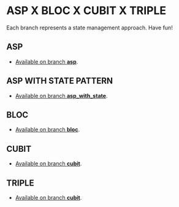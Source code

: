 # ASP X BLOC X CUBIT X TRIPLE

Each branch represents a state management approach.
Have fun!


## ASP

- [Available on branch **asp**](https://github.com/jacobaraujo7/bloc_atom/tree/asp).

## ASP WITH STATE PATTERN

- [Available on branch **asp_with_state**](https://github.com/jacobaraujo7/bloc_atom/tree/asp_with_state).

## BLOC

- [Available on branch **bloc**](https://github.com/jacobaraujo7/bloc_atom/tree/bloc).

## CUBIT

- [Available on branch **cubit**](https://github.com/jacobaraujo7/bloc_atom/tree/cubit).

## TRIPLE

- [Available on branch **cubit**](https://github.com/jacobaraujo7/bloc_atom/tree/triple).